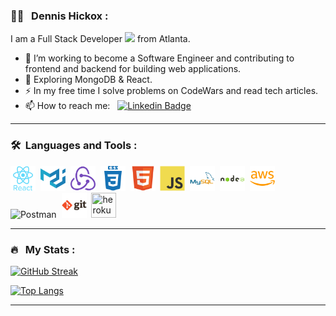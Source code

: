 

### :man_technologist: &nbsp; Dennis Hickox :

I am a Full Stack Developer <img src="https://media.giphy.com/media/WUlplcMpOCEmTGBtBW/giphy.gif" width="30"> from Atlanta.

- 🔭 I’m working to become a Software Engineer and contributing to frontend and backend for building web applications.
- 🌱 Exploring MongoDB & React.
- ⚡ In my free time I solve problems on CodeWars and read tech articles.
- 📫 How to reach me: &nbsp; [![Linkedin Badge](https://img.shields.io/badge/-Dennis_Hickox-blue?style=flat&logo=Linkedin&logoColor=white)](https://linkedin.com/in/dennis-hickox-1b0a10227)

---

### 🛠 &nbsp;Languages and Tools :

<p>
<img src="https://github.com/devicons/devicon/blob/master/icons/react/react-original-wordmark.svg" title="React" alt="React" width="40" height="40"/>&nbsp;
<img src="https://github.com/devicons/devicon/blob/master/icons/materialui/materialui-original.svg" title="Material UI" alt="Material UI" width="40" height="40"/>&nbsp;
<img src="https://github.com/devicons/devicon/blob/master/icons/redux/redux-original.svg" title="Redux" alt="Redux " width="40" height="40"/>&nbsp;
<img src="https://github.com/devicons/devicon/blob/master/icons/css3/css3-plain-wordmark.svg"  title="CSS3" alt="CSS" width="40" height="40"/>&nbsp;
<img src="https://github.com/devicons/devicon/blob/master/icons/html5/html5-original.svg" title="HTML5" alt="HTML" width="40" height="40"/>&nbsp;
<img src="https://github.com/devicons/devicon/blob/master/icons/javascript/javascript-original.svg" title="JavaScript" alt="JavaScript" width="40" height="40"/>&nbsp;
<img src="https://github.com/devicons/devicon/blob/master/icons/mysql/mysql-original-wordmark.svg" title="MySQL"  alt="MySQL" width="40" height="40"/>&nbsp;
<img src="https://github.com/devicons/devicon/blob/master/icons/nodejs/nodejs-original-wordmark.svg" title="NodeJS" alt="NodeJS" width="40" height="40"/>&nbsp;
<img src="https://github.com/devicons/devicon/blob/master/icons/amazonwebservices/amazonwebservices-plain-wordmark.svg" title="AWS" alt="AWS" width="40" height="40"/>&nbsp;
<img src="https://www.vectorlogo.zone/logos/getpostman/getpostman-icon.svg" title="Postman"  alt="Postman" width="40" height="40"/>&nbsp;
<img src="https://github.com/devicons/devicon/blob/master/icons/git/git-original-wordmark.svg" title="Git" **alt="Git" width="40" height="40"/>&nbsp;
<img scr="https://www.svgrepo.com/show/303683/heroku-logo.svg" title="heroku" **alt="heroku" width="40" height="40" />&nbsp;
 
</p>

---

### 🔥 &nbsp; My Stats :
[![GitHub Streak](http://github-readme-streak-stats.herokuapp.com?user=frozzel&theme=dark&background=000000)](https://git.io/streak-stats)

[![Top Langs](https://github-readme-stats.vercel.app/api/top-langs/?username=frozzel&layout=compact&theme=vision-friendly-dark)](https://github.com/anuraghazra/github-readme-stats)

---
